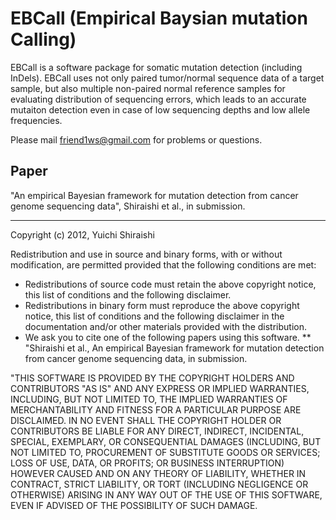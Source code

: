 EBCall (Empirical Baysian mutation Calling)
===========

EBCall is a software package for somatic mutation detection (including InDels). EBCall uses not only paired tumor/normal sequence data of a target sample, but also multiple non-paired normal reference samples for evaluating distribution of sequencing errors, which leads to an accurate mutaiton detection even in case of low sequencing depths and low allele frequencies.

Please mail friend1ws@gmail.com for problems or questions.


Paper
----------

"An empirical Bayesian framework for mutation detection from cancer genome sequencing data", Shiraishi et al., in submission.


---

Copyright (c) 2012, Yuichi Shiraishi

Redistribution and use in source and binary forms, with or without modification, are permitted provided that the following conditions are met:
  * Redistributions of source code must retain the above copyright notice, this list of conditions and the following disclaimer.
  * Redistributions in binary form must reproduce the above copyright notice, this list of conditions and the following disclaimer in the documentation and/or other materials provided with the distribution.
  * We ask you to cite one of the following papers using this software.
  	** "Shiraishi et al., An empirical Bayesian framework for mutation detection from cancer genome sequencing data, in submission.

"THIS SOFTWARE IS PROVIDED BY THE COPYRIGHT HOLDERS AND CONTRIBUTORS "AS IS" AND ANY EXPRESS OR IMPLIED WARRANTIES, INCLUDING, BUT NOT LIMITED TO, THE IMPLIED WARRANTIES OF MERCHANTABILITY AND FITNESS FOR A PARTICULAR PURPOSE ARE DISCLAIMED. IN NO EVENT SHALL THE COPYRIGHT HOLDER OR CONTRIBUTORS BE LIABLE FOR ANY DIRECT, INDIRECT, INCIDENTAL, SPECIAL, EXEMPLARY, OR CONSEQUENTIAL DAMAGES (INCLUDING, BUT NOT LIMITED TO, PROCUREMENT OF SUBSTITUTE GOODS OR SERVICES; LOSS OF USE, DATA, OR PROFITS; OR BUSINESS INTERRUPTION) HOWEVER CAUSED AND ON ANY THEORY OF LIABILITY, WHETHER IN CONTRACT, STRICT LIABILITY, OR TORT (INCLUDING NEGLIGENCE OR OTHERWISE) ARISING IN ANY WAY OUT OF THE USE OF THIS SOFTWARE, EVEN IF ADVISED OF THE POSSIBILITY OF SUCH DAMAGE. 

